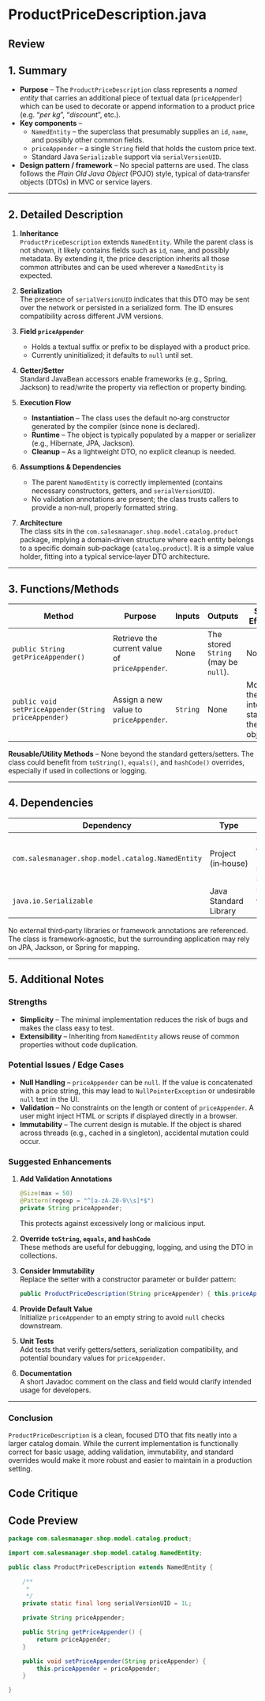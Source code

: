 # ProductPriceDescription.java

## Review

## 1. Summary
- **Purpose** – The `ProductPriceDescription` class represents a *named entity* that carries an additional piece of textual data (`priceAppender`) which can be used to decorate or append information to a product price (e.g. “*per kg*”, “*discount*”, etc.).
- **Key components** –  
  - `NamedEntity` – the superclass that presumably supplies an `id`, `name`, and possibly other common fields.  
  - `priceAppender` – a single `String` field that holds the custom price text.  
  - Standard Java `Serializable` support via `serialVersionUID`.  
- **Design pattern / framework** – No special patterns are used. The class follows the *Plain Old Java Object* (POJO) style, typical of data‑transfer objects (DTOs) in MVC or service layers.

---

## 2. Detailed Description
1. **Inheritance**  
   `ProductPriceDescription` extends `NamedEntity`. While the parent class is not shown, it likely contains fields such as `id`, `name`, and possibly metadata. By extending it, the price description inherits all those common attributes and can be used wherever a `NamedEntity` is expected.

2. **Serialization**  
   The presence of `serialVersionUID` indicates that this DTO may be sent over the network or persisted in a serialized form. The ID ensures compatibility across different JVM versions.

3. **Field `priceAppender`**  
   - Holds a textual suffix or prefix to be displayed with a product price.  
   - Currently uninitialized; it defaults to `null` until set.

4. **Getter/Setter**  
   Standard JavaBean accessors enable frameworks (e.g., Spring, Jackson) to read/write the property via reflection or property binding.

5. **Execution Flow**  
   - **Instantiation** – The class uses the default no‑arg constructor generated by the compiler (since none is declared).  
   - **Runtime** – The object is typically populated by a mapper or serializer (e.g., Hibernate, JPA, Jackson).  
   - **Cleanup** – As a lightweight DTO, no explicit cleanup is needed.

6. **Assumptions & Dependencies**  
   - The parent `NamedEntity` is correctly implemented (contains necessary constructors, getters, and `serialVersionUID`).  
   - No validation annotations are present; the class trusts callers to provide a non‑null, properly formatted string.

7. **Architecture**  
   The class sits in the `com.salesmanager.shop.model.catalog.product` package, implying a domain‑driven structure where each entity belongs to a specific domain sub‑package (`catalog.product`). It is a simple value holder, fitting into a typical service‑layer DTO architecture.

---

## 3. Functions/Methods

| Method | Purpose | Inputs | Outputs | Side Effects |
|--------|---------|--------|---------|--------------|
| `public String getPriceAppender()` | Retrieve the current value of `priceAppender`. | None | The stored `String` (may be `null`). | None |
| `public void setPriceAppender(String priceAppender)` | Assign a new value to `priceAppender`. | `String` | None | Modifies the internal state of the object. |

**Reusable/Utility Methods** – None beyond the standard getters/setters. The class could benefit from `toString()`, `equals()`, and `hashCode()` overrides, especially if used in collections or logging.

---

## 4. Dependencies

| Dependency | Type | Notes |
|------------|------|-------|
| `com.salesmanager.shop.model.catalog.NamedEntity` | Project (in‑house) | Likely provides common fields (`id`, `name`) and serialization support. |
| `java.io.Serializable` | Java Standard Library | Used implicitly via `serialVersionUID`. |

No external third‑party libraries or framework annotations are referenced. The class is framework‑agnostic, but the surrounding application may rely on JPA, Jackson, or Spring for mapping.

---

## 5. Additional Notes

### Strengths
- **Simplicity** – The minimal implementation reduces the risk of bugs and makes the class easy to test.
- **Extensibility** – Inheriting from `NamedEntity` allows reuse of common properties without code duplication.

### Potential Issues / Edge Cases
- **Null Handling** – `priceAppender` can be `null`. If the value is concatenated with a price string, this may lead to `NullPointerException` or undesirable `null` text in the UI.
- **Validation** – No constraints on the length or content of `priceAppender`. A user might inject HTML or scripts if displayed directly in a browser.
- **Immutability** – The current design is mutable. If the object is shared across threads (e.g., cached in a singleton), accidental mutation could occur.

### Suggested Enhancements
1. **Add Validation Annotations**  
   ```java
   @Size(max = 50)
   @Pattern(regexp = "^[a-zA-Z0-9\\s]*$")
   private String priceAppender;
   ```
   This protects against excessively long or malicious input.

2. **Override `toString`, `equals`, and `hashCode`**  
   These methods are useful for debugging, logging, and using the DTO in collections.

3. **Consider Immutability**  
   Replace the setter with a constructor parameter or builder pattern:
   ```java
   public ProductPriceDescription(String priceAppender) { this.priceAppender = priceAppender; }
   ```

4. **Provide Default Value**  
   Initialize `priceAppender` to an empty string to avoid `null` checks downstream.

5. **Unit Tests**  
   Add tests that verify getters/setters, serialization compatibility, and potential boundary values for `priceAppender`.

6. **Documentation**  
   A short Javadoc comment on the class and field would clarify intended usage for developers.

---

### Conclusion
`ProductPriceDescription` is a clean, focused DTO that fits neatly into a larger catalog domain. While the current implementation is functionally correct for basic usage, adding validation, immutability, and standard overrides would make it more robust and easier to maintain in a production setting.

## Code Critique



## Code Preview

```java
package com.salesmanager.shop.model.catalog.product;

import com.salesmanager.shop.model.catalog.NamedEntity;

public class ProductPriceDescription extends NamedEntity {

	/**
	 * 
	 */
	private static final long serialVersionUID = 1L;

	private String priceAppender;

	public String getPriceAppender() {
		return priceAppender;
	}

	public void setPriceAppender(String priceAppender) {
		this.priceAppender = priceAppender;
	}

}



```
